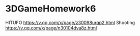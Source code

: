 # 3DGameHomework6


HITUFO
https://v.qq.com/x/page/z30098urqp2.html
Shooting
https://v.qq.com/x/page/n30104dva8z.html
